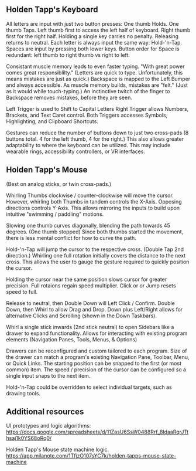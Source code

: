 ## Holden Tapp's Keyboard

All letters are input with just two button presses: One thumb Holds. One thumb Taps.
Left thumb first to access the left half of keyboard. Right thumb first for the right half.
Holding a single key carries no penalty. Releasing returns to neutral.
Each letter is always input the same way: Hold-'n-Tap.
Spaces are input by pressing both lower keys.
Button order for Space is redundant: left thumb to right thumb vs right to left.

Consistant muscle memory leads to even faster typing.
"With great power comes great responsiblilty."
(Letters are quick to type. Unfortunately, this means mistakes are just as quick.)
Backspace is mapped to the Left Bumper and always accessible.
As muscle memory builds, mistakes are "felt." (Just as it would while touch-typing.)
An inctinctive twitch of the finger to Backspace removes mistakes, before they are seen.

Left Trigger is used to Shift to Capital Letters
Right Trigger allows Numbers, Brackets, and Text Caret control.
Both Triggers accesses Symbols, Highlighting, and Clipboard Shortcuts.

Gestures can reduce the number of buttons down to just two cross-pads 
(8 buttons total. 4 for the left thumb, 4 for the right.)
This also allows greater adaptability to where the keyboard can be utilized.
This may include wearable rings, accessibility controllers, or VR interfaces.



## Holden Tapp's Mouse											
(Best on analog sticks, or twin cross-pads.)											
											
Whirling Thumbs clockwise / counter-clockwise will move the cursor.
However, whirling both Thumbs in tandem controls the X-Axis. Opposing directions controls Y-Axis.
This allows mirroring the inputs to build upon intuitive "swimming / paddling" motions.

Slowing one thumb curves diagonally, blending the path towards 45 degrees. (One thumb stopped)
Since both thumbs started the movement, there is less mental conflict for how to curve the path.

Hold-'n-Tap will jump the cursor to the respective cross. (Double Tap 2nd direction.)
Whirling one full rotation initially covers the distance to the next cross.
This allows the user to gauge the gesture required to quickly position the cursor.

Holding the cursor near the same position slows cursor for greater precision.
Full rotaions regain speed multiplier. Click or or Jump resets speed to full.

Release to neutral, then Double Down will Left Click / Confirm.
Double Down, then Whirl to allow Drag and Drop.
Down plus Left/Right allows for alternative Clicks and Scrolling (shown in the Down Taskbars).

Whirl a single stick inwards (2nd stick neutral) to open Sidebars like a drawer to expand functionality.
Allows for interacting with existing program elements (Navigation Panes, Tools, Menus, & Options)

Drawers can be reconfigured and custom tailored to each program.
Size of the drawer can match a program's existing Navigation Pane, Toolbar, Menu, or Quick Links.
The starting position can be snapped to the first (or most common) item.
The speed / precision of the cursor can be configured so a single input snaps to the next item.

Hold-'n-Tap could be overridden to select individual targets, such as drawing tools.



## Additional resources
UI prototypes and logic algorithms:
https://docs.google.com/spreadsheets/d/11ZasU6SsW0488Rrf_8ldaaRqrJTthsaj1k0YS68oRq0/

Holden Tapp's Mouse state machine logic.
https://app.milanote.com/1TfjzO107sYC7k/holden-tapps-mouse-state-machine
